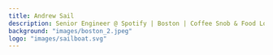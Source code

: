 ```yaml
---
title: Andrew Sail
description: Senior Engineer @ Spotify | Boston | Coffee Snob & Food Lover | Traveler
background: "images/boston_2.jpeg"
logo: "images/sailboat.svg"
---
```

